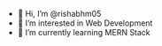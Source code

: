- 👋 Hi, I’m @rishabhm05
- 👀 I’m interested in Web Development
- 🌱 I’m currently learning MERN Stack



<!---
rishabhm05/rishabhm05 is a ✨ special ✨ repository because its `README.md` (this file) appears on your GitHub profile.
You can click the Preview link to take a look at your changes.
--->
